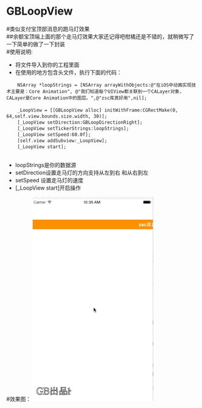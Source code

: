 # GBLoopView
#类似支付宝顶部消息的跑马灯效果<br>
##余额宝顶端上面的那个走马灯效果大家还记得吧柑橘还是不错的，就稍微写了一下简单的做了一下封装<br>
#使用说明:<br>
* 将文件导入到你的工程里面
* 在使用的地方包含头文件，执行下面的代码：
```
    NSArray *loopStrings = [NSArray arrayWithObjects:@"在iOS中动画实现技术主要是：Core Animation", @"我们知道每个UIView都关联到一个CALayer对象，CALayer是Core Animation中的图层。",@"zsc库真好用",nil];
    
    _LoopView = [[GBLoopView alloc] initWithFrame:CGRectMake(0, 64,self.view.bounds.size.width, 30)];
    [_LoopView setDirection:GBLoopDirectionRight];
    [_LoopView setTickerStrings:loopStrings];
    [_LoopView setSpeed:60.0f];
    [self.view addSubview:_LoopView];
    [_LoopView start];
    
```
* loopStrings是你的数据源<br>
* setDirection设置走马灯的方向支持从左到右 和从右到左
* setSpeed 设置走马灯的速度
* [_LoopView start]开启操作

#效果图：
![image](https://github.com/mokey1422/gifResource/blob/master/loopview.gif)
